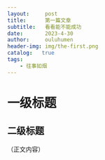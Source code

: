 ```yaml
---
layout:     post
title:      第一篇文章
subtitle:   看看能不能成功
date:       2023-4-30
author:     ouluhumen
header-img: img/the-first.png
catalog:   true
tags:
    - 往事如烟
---
```

# 一级标题
## 二级标题
（正文内容）
